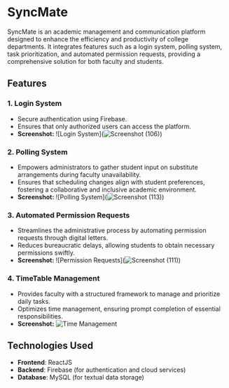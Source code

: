 # SyncMate

SyncMate is an academic management and communication platform designed to enhance the efficiency and productivity of college departments. It integrates features such as a login system, polling system, task prioritization, and automated permission requests, providing a comprehensive solution for both faculty and students.

## Features

### 1. Login System
- Secure authentication using Firebase.
- Ensures that only authorized users can access the platform.
- **Screenshot:**
  ![Login System](![Screenshot (106)](https://github.com/user-attachments/assets/7976a010-03bf-4a18-a59a-5eedf772f4d5))

### 2. Polling System
- Empowers administrators to gather student input on substitute arrangements during faculty unavailability.
- Ensures that scheduling changes align with student preferences, fostering a collaborative and inclusive academic environment.
- **Screenshot:**
  ![Polling System](![Screenshot (113)](https://github.com/user-attachments/assets/23f7d168-0f4b-4197-9f75-84315254ff36))

### 3. Automated Permission Requests
- Streamlines the administrative process by automating permission requests through digital letters.
- Reduces bureaucratic delays, allowing students to obtain necessary permissions swiftly.
- **Screenshot:**
  ![Permission Requests](![Screenshot (111)](https://github.com/user-attachments/assets/17a87f8d-8103-4ef1-bfef-fcfe62962a84))

### 4. TimeTable Management
- Provides faculty with a structured framework to manage and prioritize daily tasks.
- Optimizes time management, ensuring prompt completion of essential responsibilities.
- **Screenshot:**
  ![Time Management](./screenshots/time-management.png)

## Technologies Used

- **Frontend**: ReactJS
- **Backend**: Firebase (for authentication and cloud services)
- **Database**: MySQL (for textual data storage)

